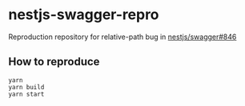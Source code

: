 # nestjs-swagger-repro
Reproduction repository for relative-path bug in [nestjs/swagger#846](https://github.com/nestjs/swagger/issues/846)

## How to reproduce

```
yarn
yarn build
yarn start
```

